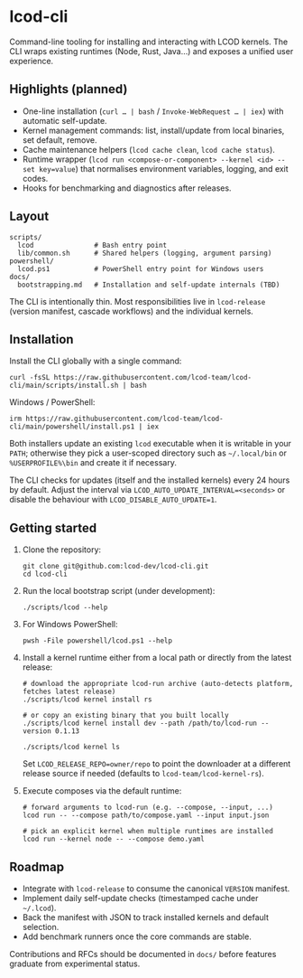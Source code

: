 # lcod-cli

Command-line tooling for installing and interacting with LCOD kernels. The CLI wraps existing runtimes (Node, Rust, Java…) and exposes a unified user experience.

## Highlights (planned)

- One-line installation (`curl … | bash` / `Invoke-WebRequest … | iex`) with automatic self-update.
- Kernel management commands: list, install/update from local binaries, set default, remove.
- Cache maintenance helpers (`lcod cache clean`, `lcod cache status`).
- Runtime wrapper (`lcod run <compose-or-component> --kernel <id> --set key=value`) that normalises environment variables, logging, and exit codes.
- Hooks for benchmarking and diagnostics after releases.

## Layout

```
scripts/
  lcod               # Bash entry point
  lib/common.sh      # Shared helpers (logging, argument parsing)
powershell/
  lcod.ps1           # PowerShell entry point for Windows users
docs/
  bootstrapping.md   # Installation and self-update internals (TBD)
```

The CLI is intentionally thin. Most responsibilities live in `lcod-release` (version manifest, cascade workflows) and the individual kernels.

## Installation

Install the CLI globally with a single command:

```
curl -fsSL https://raw.githubusercontent.com/lcod-team/lcod-cli/main/scripts/install.sh | bash
```

Windows / PowerShell:

```
irm https://raw.githubusercontent.com/lcod-team/lcod-cli/main/powershell/install.ps1 | iex
```

Both installers update an existing `lcod` executable when it is writable in your `PATH`; otherwise they pick a user-scoped directory such as `~/.local/bin` or `%USERPROFILE%\bin` and create it if necessary.

The CLI checks for updates (itself and the installed kernels) every 24 hours by default. Adjust the interval via `LCOD_AUTO_UPDATE_INTERVAL=<seconds>` or disable the behaviour with `LCOD_DISABLE_AUTO_UPDATE=1`.

## Getting started

1. Clone the repository:

   ```
   git clone git@github.com:lcod-dev/lcod-cli.git
   cd lcod-cli
   ```

2. Run the local bootstrap script (under development):

   ```
   ./scripts/lcod --help
   ```

3. For Windows PowerShell:

   ```
   pwsh -File powershell/lcod.ps1 --help
   ```

4. Install a kernel runtime either from a local path or directly from the latest release:

   ```
   # download the appropriate lcod-run archive (auto-detects platform, fetches latest release)
   ./scripts/lcod kernel install rs

   # or copy an existing binary that you built locally
   ./scripts/lcod kernel install dev --path /path/to/lcod-run --version 0.1.13

   ./scripts/lcod kernel ls
   ```

   Set `LCOD_RELEASE_REPO=owner/repo` to point the downloader at a different release source if needed (defaults to `lcod-team/lcod-kernel-rs`).

5. Execute composes via the default runtime:

   ```
   # forward arguments to lcod-run (e.g. --compose, --input, ...)
   lcod run -- --compose path/to/compose.yaml --input input.json

   # pick an explicit kernel when multiple runtimes are installed
   lcod run --kernel node -- --compose demo.yaml
   ```

## Roadmap

- Integrate with `lcod-release` to consume the canonical `VERSION` manifest.
- Implement daily self-update checks (timestamped cache under `~/.lcod`).
- Back the manifest with JSON to track installed kernels and default selection.
- Add benchmark runners once the core commands are stable.

Contributions and RFCs should be documented in `docs/` before features graduate from experimental status.
